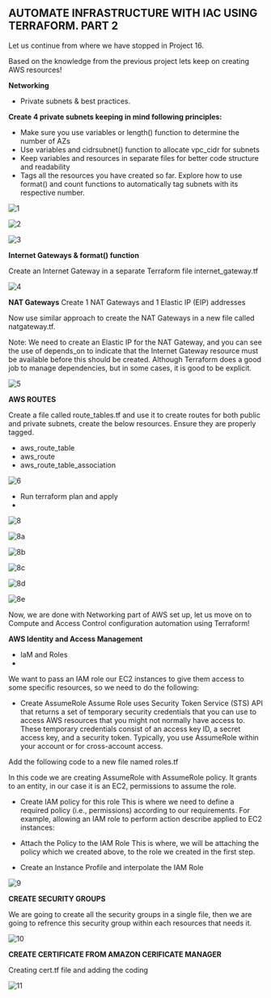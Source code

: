 ## AUTOMATE INFRASTRUCTURE WITH IAC USING TERRAFORM. PART 2


Let us continue from where we have stopped in Project 16.

Based on the knowledge from the previous project lets keep on creating AWS resources!

**Networking**

- Private subnets & best practices.

**Create 4 private subnets keeping in mind following principles:**

- Make sure you use variables or length() function to determine the number of AZs
- Use variables and cidrsubnet() function to allocate vpc_cidr for subnets
- Keep variables and resources in separate files for better code structure and readability
- Tags all the resources you have created so far. Explore how to use format() and count functions to automatically tag subnets with its respective number.


![1](https://user-images.githubusercontent.com/93729559/171413852-5054adf6-c4e9-4022-8024-6a8f3c24e241.png)

![2](https://user-images.githubusercontent.com/93729559/171413861-0d5e7101-bd7d-40d3-ab72-5aed44d38696.png)

![3](https://user-images.githubusercontent.com/93729559/171413867-e194941d-c6cd-412d-b406-af57cb6d8ea5.png)


**Internet Gateways & format() function**

Create an Internet Gateway in a separate Terraform file internet_gateway.tf

![4](https://user-images.githubusercontent.com/93729559/171414356-f6077884-ccf7-4b5b-9463-915c4073b68c.png)


**NAT Gateways**
Create 1 NAT Gateways and 1 Elastic IP (EIP) addresses

Now use similar approach to create the NAT Gateways in a new file called natgateway.tf.

Note: We need to create an Elastic IP for the NAT Gateway, and you can see the use of depends_on to indicate that the Internet Gateway resource must be available before this should be created. Although Terraform does a good job to manage dependencies, but in some cases, it is good to be explicit.


![5](https://user-images.githubusercontent.com/93729559/171417930-7b8d5711-d115-4c1b-a5b1-4ba6c465c2a5.png)



**AWS ROUTES**

Create a file called route_tables.tf and use it to create routes for both public and private subnets, create the below resources. Ensure they are properly tagged.

- aws_route_table
- aws_route
- aws_route_table_association

![6](https://user-images.githubusercontent.com/93729559/171442848-cd5962d5-f11f-436d-bd83-d83d0eee87d8.png)

- Run terraform plan and apply
- 

![8](https://user-images.githubusercontent.com/93729559/171442854-837bc4b1-0831-43e0-84f7-c54648d84f75.png)

![8a](https://user-images.githubusercontent.com/93729559/171442857-66160e1c-5396-489f-ab57-becd464eac98.png)

![8b](https://user-images.githubusercontent.com/93729559/171442861-5198fe44-948c-4be6-b5cf-877602fd8bc5.png)

![8c](https://user-images.githubusercontent.com/93729559/171442863-c49c4d32-809c-446b-b348-80fdcae13ff0.png)

![8d](https://user-images.githubusercontent.com/93729559/171442865-32fb294f-94ae-4f76-b510-40f9cff2d613.png)

![8e](https://user-images.githubusercontent.com/93729559/171442869-651ccc6c-0e8f-4949-ba31-ebbc7ab09c1d.png)


Now, we are done with Networking part of AWS set up, let us move on to Compute and Access Control configuration automation using Terraform!

**AWS Identity and Access Management** 

- IaM and Roles
- 
We want to pass an IAM role our EC2 instances to give them access to some specific resources, so we need to do the following:

- Create AssumeRole
Assume Role uses Security Token Service (STS) API that returns a set of temporary security credentials that you can use to access AWS resources that you might not normally have access to. These temporary credentials consist of an access key ID, a secret access key, and a security token. Typically, you use AssumeRole within your account or for cross-account access.

Add the following code to a new file named roles.tf

In this code we are creating AssumeRole with AssumeRole policy. It grants to an entity, in our case it is an EC2, permissions to assume the role.


- Create IAM policy for this role
This is where we need to define a required policy (i.e., permissions) according to our requirements. For example, allowing an IAM role to perform action describe applied to EC2 instances:

- Attach the Policy to the IAM Role
This is where, we will be attaching the policy which we created above, to the role we created in the first step.

- Create an Instance Profile and interpolate the IAM Role

![9](https://user-images.githubusercontent.com/93729559/171622202-2f6281fe-4d5c-4fb8-9efd-73630f57a2b5.png)


**CREATE SECURITY GROUPS**

We are going to create all the security groups in a single file, then we are going to refrence this security group within each resources that needs it.


![10](https://user-images.githubusercontent.com/93729559/171623306-6b6f477a-20bd-44ce-baa3-c259d25d2339.png)


**CREATE CERTIFICATE FROM AMAZON CERIFICATE MANAGER**

Creating cert.tf file and adding the coding


![11](https://user-images.githubusercontent.com/93729559/171623843-08eb222f-f8a6-41f3-a8f3-e9dede6ec008.png)

























